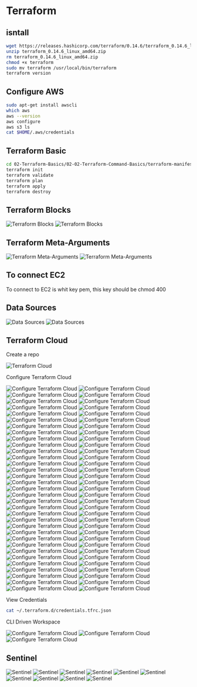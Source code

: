 # Terraform

## isntall

```bash
wget https://releases.hashicorp.com/terraform/0.14.6/terraform_0.14.6_linux_amd64.zip
unzip terraform_0.14.6_linux_amd64.zip
rm terraform_0.14.6_linux_amd64.zip
chmod +x terraform
sudo mv terraform /usr/local/bin/terraform
terraform version
```

## Configure AWS

```bash
sudo apt-get install awscli
which aws
aws --version
aws configure
aws s3 ls
cat $HOME/.aws/credentials
```

## Terraform Basic

```bash
cd 02-Terraform-Basics/02-02-Terraform-Command-Basics/terraform-manifests
terraform init
terraform validate
terraform plan
terraform apply
terraform destroy
```

## Terraform Blocks

![Terraform Blocks](./img/1.png)
![Terraform Blocks](./img/2.png)

## Terraform Meta-Arguments

![Terraform Meta-Arguments](./img/3.png)
![Terraform Meta-Arguments](./img/4.png)

## To connect EC2

To connect to EC2 is whit key pem, this key should be chmod 400

## Data Sources

![Data Sources](./img/5.png)
![Data Sources](./img/6.png)

## Terraform Cloud

Create a repo

![Terraform Cloud](./img/7.png)

Configure Terraform Cloud

![Configure Terraform Cloud](./img/8.png)
![Configure Terraform Cloud](./img/9.png)
![Configure Terraform Cloud](./img/10.png)
![Configure Terraform Cloud](./img/11.png)
![Configure Terraform Cloud](./img/12.png)
![Configure Terraform Cloud](./img/13.png)
![Configure Terraform Cloud](./img/14.png)
![Configure Terraform Cloud](./img/15.png)
![Configure Terraform Cloud](./img/16.png)
![Configure Terraform Cloud](./img/17.png)
![Configure Terraform Cloud](./img/18.png)
![Configure Terraform Cloud](./img/19.png)
![Configure Terraform Cloud](./img/20.png)
![Configure Terraform Cloud](./img/21.png)
![Configure Terraform Cloud](./img/22.png)
![Configure Terraform Cloud](./img/23.png)
![Configure Terraform Cloud](./img/24.png)
![Configure Terraform Cloud](./img/25.png)
![Configure Terraform Cloud](./img/26.png)
![Configure Terraform Cloud](./img/27.png)
![Configure Terraform Cloud](./img/28.png)
![Configure Terraform Cloud](./img/29.png)
![Configure Terraform Cloud](./img/30.png)
![Configure Terraform Cloud](./img/31.png)
![Configure Terraform Cloud](./img/32.png)
![Configure Terraform Cloud](./img/33.png)
![Configure Terraform Cloud](./img/34.png)
![Configure Terraform Cloud](./img/35.png)
![Configure Terraform Cloud](./img/36.png)
![Configure Terraform Cloud](./img/37.png)
![Configure Terraform Cloud](./img/38.png)
![Configure Terraform Cloud](./img/39.png)
![Configure Terraform Cloud](./img/40.png)
![Configure Terraform Cloud](./img/41.png)
![Configure Terraform Cloud](./img/42.png)
![Configure Terraform Cloud](./img/43.png)
![Configure Terraform Cloud](./img/44.png)
![Configure Terraform Cloud](./img/45.png)
![Configure Terraform Cloud](./img/46.png)
![Configure Terraform Cloud](./img/47.png)
![Configure Terraform Cloud](./img/48.png)
![Configure Terraform Cloud](./img/49.png)
![Configure Terraform Cloud](./img/50.png)
![Configure Terraform Cloud](./img/51.png)
![Configure Terraform Cloud](./img/52.png)
![Configure Terraform Cloud](./img/53.png)
![Configure Terraform Cloud](./img/54.png)
![Configure Terraform Cloud](./img/55.png)
![Configure Terraform Cloud](./img/56.png)
![Configure Terraform Cloud](./img/57.png)
![Configure Terraform Cloud](./img/58.png)
![Configure Terraform Cloud](./img/59.png)
![Configure Terraform Cloud](./img/60.png)
![Configure Terraform Cloud](./img/61.png)
![Configure Terraform Cloud](./img/62.png)
![Configure Terraform Cloud](./img/63.png)
![Configure Terraform Cloud](./img/64.png)
![Configure Terraform Cloud](./img/65.png)
![Configure Terraform Cloud](./img/66.png)
![Configure Terraform Cloud](./img/67.png)
![Configure Terraform Cloud](./img/68.png)
![Configure Terraform Cloud](./img/69.png)
![Configure Terraform Cloud](./img/70.png)
![Configure Terraform Cloud](./img/71.png)
![Configure Terraform Cloud](./img/72.png)
![Configure Terraform Cloud](./img/73.png)

View Credentials

```bash
cat ~/.terraform.d/credentials.tfrc.json
```

CLI Driven Workspace

![Configure Terraform Cloud](./img/74.png)
![Configure Terraform Cloud](./img/75.png)
![Configure Terraform Cloud](./img/76.png)

## Sentinel

![Sentinel](./img/77.png)
![Sentinel](./img/78.png)
![Sentinel](./img/79.png)
![Sentinel](./img/80.png)
![Sentinel](./img/81.png)
![Sentinel](./img/82.png)
![Sentinel](./img/83.png)
![Sentinel](./img/84.png)
![Sentinel](./img/85.png)
![Sentinel](./img/86.png)